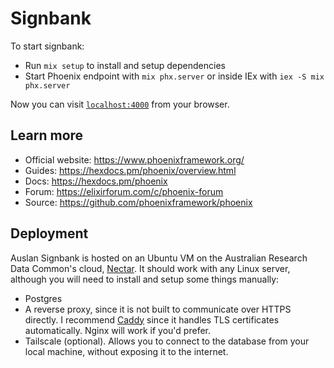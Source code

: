 # Signbank

To start signbank:
  * Run `mix setup` to install and setup dependencies
  * Start Phoenix endpoint with `mix phx.server` or inside IEx with `iex -S mix phx.server`

Now you can visit [`localhost:4000`](http://localhost:4000) from your browser.

## Learn more

  * Official website: https://www.phoenixframework.org/
  * Guides: https://hexdocs.pm/phoenix/overview.html
  * Docs: https://hexdocs.pm/phoenix
  * Forum: https://elixirforum.com/c/phoenix-forum
  * Source: https://github.com/phoenixframework/phoenix


## Deployment

Auslan Signbank is hosted on an Ubuntu VM on the Australian Research Data Common's cloud,
[Nectar](https://ardc.edu.au/services/ardc-nectar-research-cloud/). It should work with any Linux server, although you will need to install and setup some things manually:
- Postgres
- A reverse proxy, since it is not built to communicate over HTTPS directly. I recommend [Caddy](https://caddyserver.com/) since it handles TLS certificates automatically. Nginx will work if you'd prefer.
- Tailscale (optional). Allows you to connect to the database from your local machine, without exposing it to the internet.
